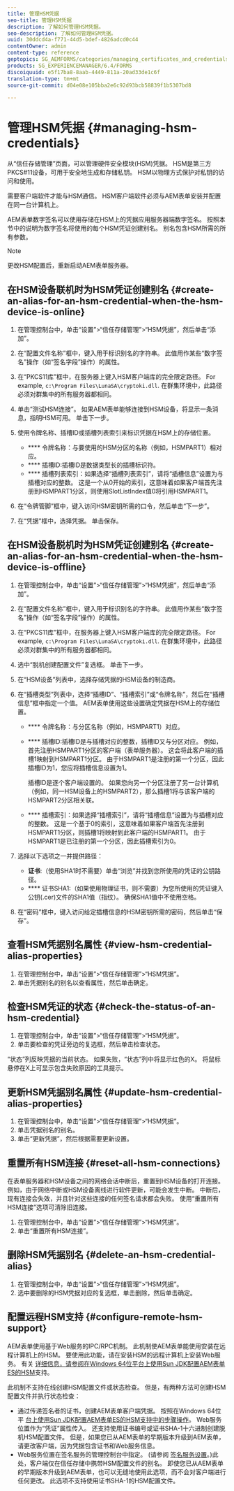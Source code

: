```yaml
---
title: 管理HSM凭据
seo-title: 管理HSM凭据
description: 了解如何管理HSM凭据。
seo-description: 了解如何管理HSM凭据。
uuid: 30ddcd4a-f771-44d5-bdef-4826adcd0c44
contentOwner: admin
content-type: reference
geptopics: SG_AEMFORMS/categories/managing_certificates_and_credentials
products: SG_EXPERIENCEMANAGER/6.4/FORMS
discoiquuid: e5f17ba8-8aab-4449-811a-20ad33de1c6f
translation-type: tm+mt
source-git-commit: d04e08e105bba2e6c92d93bcb58839f1b5307bd8

---
```



# 管理HSM凭据 {#managing-hsm-credentials}

从“信任存储管理”页面，可以管理硬件安全模块(HSM)凭据。 HSM是第三方PKCS#11设备，可用于安全地生成和存储私钥。 HSM以物理方式保护对私钥的访问和使用。

需要客户端软件才能与HSM通信。 HSM客户端软件必须与AEM表单安装并配置在同一台计算机上。

AEM表单数字签名可以使用存储在HSM上的凭据应用服务器端数字签名。 按照本节中的说明为数字签名将使用的每个HSM凭证创建别名。 别名包含HSM所需的所有参数。

>[!NOTE]
>
>更改HSM配置后，重新启动AEM表单服务器。

## 在HSM设备联机时为HSM凭证创建别名 {#create-an-alias-for-an-hsm-credential-when-the-hsm-device-is-online}

1. 在管理控制台中，单击“设置”>“信任存储管理”>“HSM凭据”，然后单击“添加”。
1. 在“配置文件名称”框中，键入用于标识别名的字符串。 此值用作某些“数字签名”操作（如“签名字段”操作）的属性。
1. 在“PKCS11库”框中，在服务器上键入HSM客户端库的完全限定路径。 For example, `c:\Program Files\LunaSA\cryptoki.dll`. 在群集环境中，此路径必须对群集中的所有服务器都相同。
1. 单击“测试HSM连接”。 如果AEM表单能够连接到HSM设备，将显示一条消息，指明HSM可用。 单击下一步。
1. 使用令牌名称、插槽ID或插槽列表索引来标识凭据在HSM上的存储位置。

   * **** 令牌名称：与要使用的HSM分区的名称（例如，HSMPART1）相对应。
   * **** 插槽ID:插槽ID是数据类型长的插槽标识符。
   * **** 插槽列表索引：如果选择“插槽列表索引”，请将“插槽信息”设置为与插槽对应的整数。 这是一个从0开始的索引，这意味着如果客户端首先注册到HSMPART1分区，则使用SlotListIndex值0将引用HSMPART1。

1. 在“令牌管脚”框中，键入访问HSM密钥所需的口令，然后单击“下一步”。
1. 在“凭据”框中，选择凭据。 单击保存。

## 在HSM设备脱机时为HSM凭证创建别名 {#create-an-alias-for-an-hsm-credential-when-the-hsm-device-is-offline}

1. 在管理控制台中，单击“设置”>“信任存储管理”>“HSM凭据”，然后单击“添加”。
1. 在“配置文件名称”框中，键入用于标识别名的字符串。 此值用作某些“数字签名”操作（如“签名字段”操作）的属性。
1. 在“PKCS11库”框中，在服务器上键入HSM客户端库的完全限定路径。 For example, `c:\Program Files\LunaSA\cryptoki.dll`. 在群集环境中，此路径必须对群集中的所有服务器都相同。
1. 选中“脱机创建配置文件”复选框。 单击下一步。
1. 在“HSM设备”列表中，选择存储凭据的HSM设备的制造商。
1. 在“插槽类型”列表中，选择“插槽ID”、“插槽索引”或“令牌名称”，然后在“插槽信息”框中指定一个值。 AEM表单使用这些设置确定凭据在HSM上的存储位置。

   * **** 令牌名称：与分区名称（例如，HSMPART1）对应。
   * **** 插槽ID:插槽ID是与插槽对应的整数，插槽ID又与分区对应。 例如，首先注册HSMPART1分区的客户端（表单服务器）。 这会将此客户端的插槽1映射到HSMPART1分区。 由于HSMPART1是注册的第一个分区，因此插槽ID为1，您应将插槽信息设置为1。

      插槽ID是逐个客户端设置的。 如果您向另一个分区注册了另一台计算机（例如，同一HSM设备上的HSMPART2），那么插槽1将与该客户端的HSMPART2分区相关联。

   * **** 插槽索引：如果选择“插槽索引”，请将“插槽信息”设置为与插槽对应的整数。 这是一个基于0的索引，这意味着如果客户端首先注册到HSMPART1分区，则插槽1将映射到此客户端的HSMPART1。 由于HSMPART1是已注册的第一个分区，因此插槽索引为0。

1. 选择以下选项之一并提供路径：

   * **证书**:（使用SHA1时不需要）单击“浏览”并找到您所使用的凭证的公钥路径。
   * **** 证书SHA1:（如果使用物理证书，则不需要）为您所使用的凭证键入公钥(.cer)文件的SHA1值（指纹）。 确保SHA1值中不使用空格。

1. 在“密码”框中，键入访问给定插槽信息的HSM密钥所需的密码，然后单击“保存”。

## 查看HSM凭据别名属性 {#view-hsm-credential-alias-properties}

1. 在管理控制台中，单击“设置”>“信任存储管理”>“HSM凭据”。
1. 单击凭据别名的别名以查看属性，然后单击确定。

## 检查HSM凭证的状态 {#check-the-status-of-an-hsm-credential}

1. 在管理控制台中，单击“设置”>“信任存储管理”>“HSM凭据”。
1. 单击要检查的凭证旁边的复选框，然后单击检查状态。

“状态”列反映凭据的当前状态。 如果失败，“状态”列中将显示红色的X。 将鼠标悬停在X上可显示包含失败原因的工具提示。

## 更新HSM凭据别名属性 {#update-hsm-credential-alias-properties}

1. 在管理控制台中，单击“设置”>“信任存储管理”>“HSM凭据”。
1. 单击凭据别名的别名。
1. 单击“更新凭据”，然后根据需要更新设置。

## 重置所有HSM连接 {#reset-all-hsm-connections}

在表单服务器和HSM设备之间的网络会话中断后，重置到HSM设备的打开连接。 例如，由于网络中断或HSM设备离线进行软件更新，可能会发生中断。 中断后，现有连接会失效，并且针对这些连接的任何签名请求都会失败。 使用“重置所有HSM连接”选项可清除旧连接。

1. 在管理控制台中，单击“设置”>“信任存储管理”>“HSM凭据”。
1. 单击“重置所有HSM连接”。

## 删除HSM凭据别名 {#delete-an-hsm-credential-alias}

1. 在管理控制台中，单击“设置”>“信任存储管理”>“HSM凭据”。
1. 选中要删除的HSM凭据对应的复选框，单击删除，然后单击确定。

## 配置远程HSM支持 {#configure-remote-hsm-support}

AEM表单使用基于Web服务的IPC/RPC机制。 此机制使AEM表单能使用安装在远程计算机上的HSM。 要使用此功能，请在安装HSM的远程计算机上安装Web服务。 有关 [详细信息，请参阅在Windows 64位平台上使用Sun JDK配置AEM表单ES的HSM](https://kb2.adobe.com/cps/808/cpsid_80835.html)支持。

此机制不支持在线创建HSM配置文件或状态检查。 但是，有两种方法可创建HSM配置文件并执行状态检查：

* 通过传递签名者的证书，创建AEM表单客户端凭据。 按照在Windows 64位平 [台上使用Sun JDK配置AEM表单ES的HSM支持中的步骤操作](https://kb2.adobe.com/cps/808/cpsid_80835.html)。 Web服务位置作为“凭证”属性传入。 还支持使用证书编号或证书SHA-1十六进制创建脱机HSM配置文件。 但是，如果您已从AEM表单的早期版本升级到AEM表单，请更改客户端，因为凭据包含证书和Web服务信息。
* Web服务位置在签名服务的管理控制台中指定。 (请参阅 [签名服务设置](/help/forms/using/admin-help/configure-service-settings.md#signature-service-settings)。)此处，客户端仅在信任存储中携带HSM配置文件的别名。 即使您已从AEM表单的早期版本升级到AEM表单，也可以无缝地使用此选项，而不会对客户端进行任何更改。 此选项不支持使用证书SHA-1的HSM配置文件。

